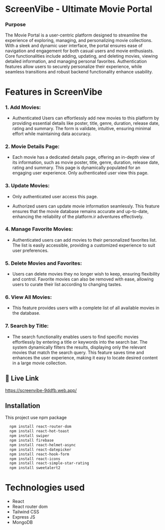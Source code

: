 
# ScreenVibe - Ultimate Movie Portal

### Purpose
The Movie Portal is a user-centric platform designed to streamline the experience of exploring, managing, and personalizing movie collections. With a sleek and dynamic user interface, the portal ensures ease of navigation and engagement for both casual users and movie enthusiasts. Core functionalities include adding, updating, and deleting movies, viewing detailed information, and managing personal favorites. Authentication features allow users to securely personalize their experience, while seamless transitions and robust backend functionality enhance usability.


# Features in ScreenVibe

### 1. Add Movies:

- Authenticated Users can effortlessly add new movies to this platform by providing essential details like poster, title, genre, duration, release date, rating and summary. The form is validate, intuitive, ensuring minimal effort while maintaining data accuracy.

### 2. Movie Details Page:

- Each movie has a dedicated details page, offering an in-depth view of its information, such as movie poster, title, genre, duration, release date, rating and summary. This page is dynamically populated for an engaging user experience. Only authenticated user view this page.

### 3. Update Movies:
- Only authenticated user access this page.

- Authorized users can update movie information seamlessly. This feature ensures that the movie database remains accurate and up-to-date, enhancing the reliability of the platform.ir adventures effectively.

### 4. Manage Favorite Movies:
- Authenticated users can add movies to their personalized favorites list. The list is easily accessible, providing a customized experience to suit user preferences.

### 5. Delete Movies and Favorites:
- Users can delete movies they no longer wish to keep, ensuring flexibility and control. Favorite movies can also be removed with ease, allowing users to curate their list according to changing tastes.

### 6. View All Movies:
- This feature provides users with a complete list of all available movies in the database.

### 7. Search by Title: 
- The search functionality enables users to find specific movies effortlessly by entering a title or keywords into the search bar. The system dynamically filters the results, displaying only the relevant movies that match the search query. This feature saves time and enhances the user experience, making it easy to locate desired content in a large movie collection.

## 🔗 Live Link

https://screenvibe-9ddfb.web.app/
## Installation

This project use npm package

```bash
  npm install react-router-dom
  npm install react-hot-toast
  npm install swiper
  npm install firebase
  npm install react-helmet-async
  npm install react-datepicker
  npm install react-hook-form
  npm install react-icons
  npm install react-simple-star-rating
  npm install sweetalert2
```
    
# Technologies used

- React
- React router dom
- Tailwind CSS
- Express JS
- MongoDB



